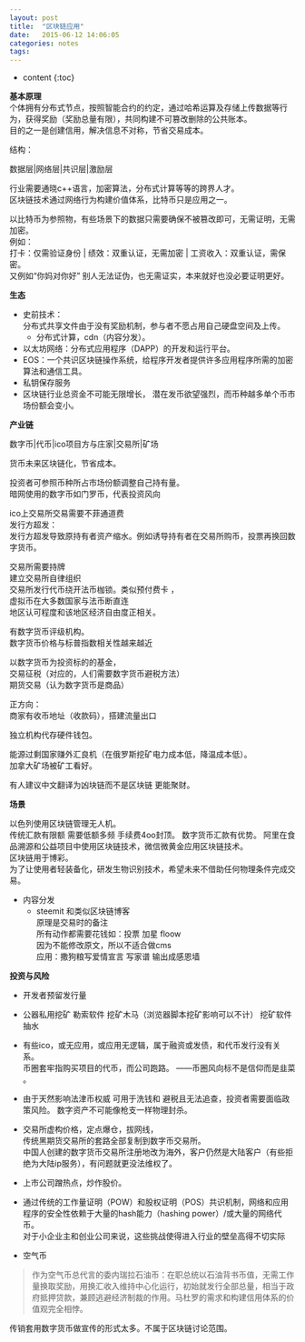 ```yaml
---
layout: post
title:  "区块链应用"
date:   2015-06-12 14:06:05
categories: notes
tags:
---
```


* content
{:toc}


**基本原理**   
个体拥有分布式节点，按照智能合约的约定，通过哈希运算及存储上传数据等行为，获得奖励（奖励总量有限），共同构建不可篡改删除的公共账本。   
目的之一是创建信用，解决信息不对称，节省交易成本。

结构：

数据层|网络层|共识层|激励层   

行业需要通晓c++语言，加密算法，分布式计算等等的跨界人才。     
区块链技术通过网络行为构建价值体系，比特币只是应用之一。  




以比特币为参照物，有些场景下的数据只需要确保不被篡改即可，无需证明，无需加密。  
例如：   
打卡：仅需验证身份 | 绩效：双重认证，无需加密 | 工资收入：双重认证，需保密。  
又例如“你妈对你好” 别人无法证伪，也无需证实，本来就好也没必要证明更好。    


**生态**   
 - 史前技术：  
分布式共享文件由于没有奖励机制，参与者不愿占用自己硬盘空间及上传。  
   - 分布式计算，cdn（内容分发）。   
 - 以太坊网络：分布式应用程序（DAPP）的开发和运行平台。     
 - EOS：一个共识区块链操作系统，给程序开发者提供许多应用程序所需的加密算法和通信工具。  
 - 私钥保存服务   
 - 区块链行业总资金不可能无限增长，
潜在发币欲望强烈，而币种越多单个币市场份额会变小。   

**产业链**   

数字币|代币|ico项目方与庄家|交易所|矿场     

货币未来区块链化，节省成本。   

投资者可参照币种所占市场份额调整自己持有量。  
暗网使用的数字币如门罗币，代表投资风向  

ico上交易所交易需要不菲通道费  
发行方超发：  
发行方超发导致原持有者资产缩水。例如诱导持有者在交易所购币，投票再换回数字货币。

交易所需要持牌  
建立交易所自律组织   
交易所发行代币绕开法币枷锁。类似预付费卡 ，   
虚拟币在大多数国家与法币断直连    
地区认可程度和该地区经济自由度正相关。    

有数字货币评级机构。    
数字货币价格与标普指数相关性越来越近   

以数字货币为投资标的的基金，   
交易征税（对应的，人们需要数字货币避税方法）  
期货交易（认为数字货币是商品）  

正方向：  
商家有收币地址（收款码），搭建流量出口   

独立机构代存硬件钱包。  

能源过剩国家赚外汇良机（在俄罗斯挖矿电力成本低，降温成本低）。  
加拿大矿场被矿工看好。  

有人建议中文翻译为凶块链而不是区块链 更能聚财。

**场景**   

以色列使用区块链管理无人机。  
传统汇款有限额 需要低额多频 手续费4oo封顶。 数字货币汇款有优势。
阿里在食品溯源和公益项目中使用区块链技术，微信微黄金应用区块链技术。  
区块链用于博彩。  
为了让使用者轻装备化，研发生物识别技术，希望未来不借助任何物理条件完成交易。    
- 内容分发  
  - steemit 和类似区块链博客   
原理是交易时的备注  
所有动作都需要花钱如：投票 加星 floow   
因为不能修改原文，所以不适合做cms  
 应用：撒狗粮写爱情宣言 写家谱  输出成感恩墙  

**投资与风险**   
- 开发者预留发行量
- 公器私用挖矿  勒索软件  挖矿木马（浏览器脚本挖矿影响可以不计）  挖矿软件抽水
- 有些ico，或无应用，或应用无逻辑，属于融资或发债，和代币发行没有关系。   
币圈套牢指购买项目的代币，而公司跑路。 ——币圈风向标不是信仰而是韭菜 。  
- 由于天然影响法津币权威 可用于洗钱和 避税且无法追查，投资者需要面临政策风险。
数字资产不可能像枪支一样物理封杀。    
- 交易所虚构价格，定点爆仓，拔网线，  
传统黑期货交易所的套路全部复制到数字币交易所。   
中国人创建的数字货币交易所注册地改为海外，客户仍然是大陆客户（有些拒绝为大陆ip服务），有问题就更没法维权了。  
- 上市公司蹭热点，炒作股价。  

- 通过传统的工作量证明（POW）和股权证明（POS）共识机制，网络和应用程序的安全性依赖于大量的hash能力（hashing power）/或大量的网络代币。  
对于小企业主和创业公司来说，这些挑战使得进入行业的壁垒高得不切实际   
- 空气币  
> 作为空气币总代言的委内瑞拉石油币：在职总统以石油背书币值，无需工作量换取奖励，用换汇收入维持中心化运行，初始就发行全部总量，相当于政府抵押贷款，兼顾逃避经济制裁的作用。马杜罗的需求和构建信用体系的价值观完全相悖。   

传销套用数字货币做宣传的形式太多。不属于区块链讨论范围。   
